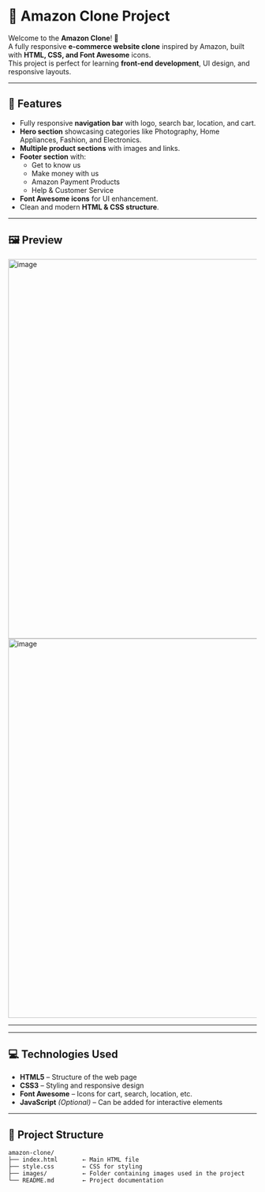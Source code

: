 # 🛒 Amazon Clone Project

Welcome to the **Amazon Clone**! 🎉  
A fully responsive **e-commerce website clone** inspired by Amazon, built with **HTML, CSS, and Font Awesome** icons.  
This project is perfect for learning **front-end development**, UI design, and responsive layouts.

---

## 🌟 Features

- Fully responsive **navigation bar** with logo, search bar, location, and cart.  
- **Hero section** showcasing categories like Photography, Home Appliances, Fashion, and Electronics.  
- **Multiple product sections** with images and links.  
- **Footer section** with:  
  - Get to know us  
  - Make money with us  
  - Amazon Payment Products  
  - Help & Customer Service  
- **Font Awesome icons** for UI enhancement.  
- Clean and modern **HTML & CSS structure**.  

---

## 🖼️ Preview

<img width="1366" height="768" alt="image" src="https://github.com/user-attachments/assets/be2585e9-bc66-4b79-afcc-b37526b191c6" />

<img width="1366" height="768" alt="image" src="https://github.com/user-attachments/assets/646d8273-3e03-40ad-afb6-def27cb07589" />



---



---

## 💻 Technologies Used

- **HTML5** – Structure of the web page  
- **CSS3** – Styling and responsive design  
- **Font Awesome** – Icons for cart, search, location, etc.  
- **JavaScript** *(Optional)* – Can be added for interactive elements  

---

## 📂 Project Structure

```text
amazon-clone/
├── index.html       ← Main HTML file
├── style.css        ← CSS for styling
├── images/          ← Folder containing images used in the project
└── README.md        ← Project documentation

